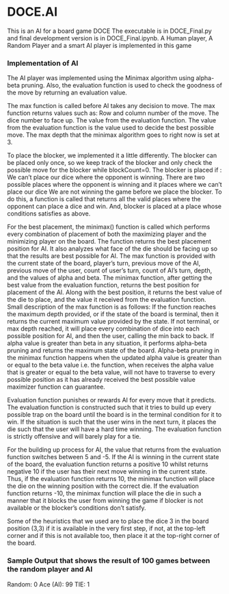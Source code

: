 # DOCE.AI 
This is an AI for a board game DOCE
The executable is in DOCE_Final.py and final development version is in DOCE_Final.ipynb.
A Human player, A Random Player and a smart AI player is implemented in this game

### Implementation of AI

The AI player was implemented using the Minimax algorithm using alpha-beta pruning.
Also, the evaluation function is used to check the goodness of the move by returning an evaluation value.

The max function is called before AI takes any decision to move. The max function returns values such as:
Row and column number of the move.
The dice number to face up.
The value from the evaluation function.
The value from the evaluation function is the value used to decide the best possible move.
The max depth that the minimax algorithm goes to right now is set at 3.


To place the blocker, we implemented it a little differently. 
The blocker can be placed only once, so we keep track of the blocker and only check the possible move for the blocker while blockCount=0. The blocker is placed if :
We can’t place our dice where the opponent is winning.
There are two possible places where the opponent is winning and it places where we can’t place our dice
We are not winning the game before we place the blocker.
To do this, a function is called that returns all the valid places where the opponent can place a dice and win. And, blocker is placed at a place whose conditions satisfies as above.

For the best placement, the minimax() function is called which performs every combination of placement of both the maximizing player and the minimizing player on the board. The function returns the best placement position for AI. It also analyzes what face of the die should be facing up so that the results are best possible for AI. The max function is provided with the current state of the board, player’s turn, previous move of the AI, previous move of the user, count of user’s turn, count of AI’s turn, depth, and the values of alpha and beta. The minimax function, after getting the best value from the evaluation function, returns the best position for placement of the AI. Along with the best position, it returns the best value of the die to place, and the value it received from the evaluation function.  Small description of the max function is as follows:
If the function reaches the maximum depth provided, or if the state of the board is terminal, then it returns the current maximum value provided by the state.
If not terminal, or max depth reached, it will place every combination of dice into each possible position for AI, and then the user, calling the min back to back.
If alpha value is greater than beta in any situation, it performs alpha-beta pruning and returns the maximum state of the board.
Alpha-beta pruning in the minimax function happens when the updated alpha value is greater than or equal to the beta value i.e. the function, when receives the alpha value that is greater or equal to the beta value, will not have to traverse to every possible position as it has already received the best possible value maximizer function can guarantee. 

Evaluation function punishes or rewards AI for every move that it predicts. The evaluation function is constructed such that it tries to build up every possible trap on the board until the board is in the terminal condition for it to win. If the situation is such that the user wins in the next turn, it places the die such that the user will have a hard time winning. The evaluation function is strictly offensive and will barely play for a tie.

For the building up process for AI, the value that returns from the evaluation function switches between 5 and -5. If the AI is winning in the current state of the board, the evaluation function returns a positive 10 whilst returns negative 10 if the user has their next move winning in the current state. Thus, if the evaluation function returns 10, the minimax function will place the die on the winning position with the correct die. If the evaluation function returns -10, the minimax function will place the die in such a manner that it blocks the user from winning the game if blocker is not available or the blocker’s conditions don’t satisfy.

Some of the heuristics that we used are to place the dice 3 in the board position (3,3) if it is available in the very first step, if not, at the top-left corner and if this is not available too, then place it at the top-right corner of the board. 





### Sample Output that shows the result of 100 games between the random player and AI

Random:  0
Ace (AI):  99
TIE:  1





